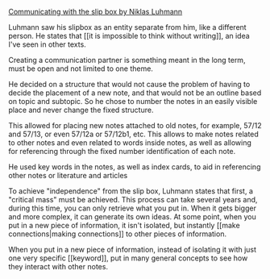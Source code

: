 [Communicating with the slip box by Niklas Luhmann](https://luhmann.surge.sh/communicating-with-slip-boxes)

Luhmann saw his slipbox as an entity separate from him, like a different person.
He states that [[it is impossible to think without writing]], an idea I've seen in other texts.

Creating a communication partner is something meant in the long term, must be open and not limited to one theme.

He decided on a structure that would not cause the problem of having to decide the placement of a new note, and that would not be an outline based on topic and subtopic. So he chose to number the notes in an easily visible place and never change the fixed structure.


This allowed for placing new notes attached to old notes, for example, 57/12 and 57/13, or even 57/12a or 57/12b1, etc. This allows to make notes related to other notes and even related to words inside notes, as well as allowing for referencing through the fixed number identification of each note.

He used key words in the notes, as well as index cards, to aid in referencing other notes or literature and articles

To achieve "independence" from the slip box, Luhmann states that first, a "critical mass" must be achieved. This process can take several years and, during this time, you can only retrieve what you put in. When it gets bigger and more complex, it can generate its own ideas. At some point, when you put in a new piece of information, it isn't isolated, but instantly [[make connections|making connections]] to other pieces of information.

When you put in a new piece of information, instead of isolating it with just one very specific [[keyword]], put in many general concepts to see how they interact with other notes.
